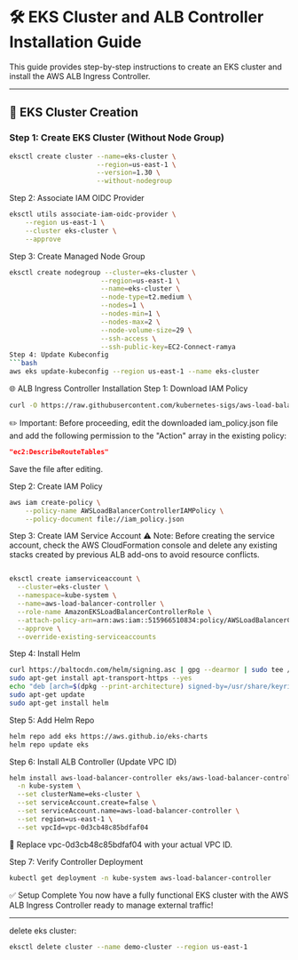 # 🛠️ EKS Cluster and ALB Controller Installation Guide

This guide provides step-by-step instructions to create an EKS cluster and install the AWS ALB Ingress Controller.

---

## 🚀 EKS Cluster Creation

### Step 1: Create EKS Cluster (Without Node Group)

```bash
eksctl create cluster --name=eks-cluster \
                      --region=us-east-1 \
                      --version=1.30 \
                      --without-nodegroup
```

Step 2: Associate IAM OIDC Provider
```bash
eksctl utils associate-iam-oidc-provider \
    --region us-east-1 \
    --cluster eks-cluster \
    --approve
```
Step 3: Create Managed Node Group
```bash
eksctl create nodegroup --cluster=eks-cluster \
                       --region=us-east-1 \
                       --name=eks-cluster \
                       --node-type=t2.medium \
                       --nodes=1 \
                       --nodes-min=1 \
                       --nodes-max=2 \
                       --node-volume-size=29 \
                       --ssh-access \
                       --ssh-public-key=EC2-Connect-ramya
Step 4: Update Kubeconfig
```bash
aws eks update-kubeconfig --region us-east-1 --name eks-cluster
```

🌐 ALB Ingress Controller Installation
Step 1: Download IAM Policy

```bash
curl -O https://raw.githubusercontent.com/kubernetes-sigs/aws-load-balancer-controller/v2.11.0/docs/install/iam_policy.json
```

✏️ Important: Before proceeding, edit the downloaded iam_policy.json file and add the following permission to the "Action" array in the existing policy:

```json
"ec2:DescribeRouteTables"
```

Save the file after editing.

Step 2: Create IAM Policy
```bash
aws iam create-policy \
    --policy-name AWSLoadBalancerControllerIAMPolicy \
    --policy-document file://iam_policy.json
```

Step 3: Create IAM Service Account
⚠️ Note: Before creating the service account, check the AWS CloudFormation console and delete any existing stacks created by previous ALB add-ons to avoid resource conflicts.

```bash

eksctl create iamserviceaccount \
  --cluster=eks-cluster \
  --namespace=kube-system \
  --name=aws-load-balancer-controller \
  --role-name AmazonEKSLoadBalancerControllerRole \
  --attach-policy-arn=arn:aws:iam::515966510834:policy/AWSLoadBalancerControllerIAMPolicy \
  --approve \
  --override-existing-serviceaccounts
```

Step 4: Install Helm
``` bash
curl https://baltocdn.com/helm/signing.asc | gpg --dearmor | sudo tee /usr/share/keyrings/helm.gpg > /dev/null
sudo apt-get install apt-transport-https --yes
echo "deb [arch=$(dpkg --print-architecture) signed-by=/usr/share/keyrings/helm.gpg] https://baltocdn.com/helm/stable/debian/ all main" | sudo tee /etc/apt/sources.list.d/helm-stable-debian.list
sudo apt-get update
sudo apt-get install helm
```

Step 5: Add Helm Repo
```bash
helm repo add eks https://aws.github.io/eks-charts
helm repo update eks
```
Step 6: Install ALB Controller (Update VPC ID)
```bash
helm install aws-load-balancer-controller eks/aws-load-balancer-controller \
  -n kube-system \
  --set clusterName=eks-cluster \
  --set serviceAccount.create=false \
  --set serviceAccount.name=aws-load-balancer-controller \
  --set region=us-east-1 \
  --set vpcId=vpc-0d3cb48c85bdfaf04

```
🔁 Replace vpc-0d3cb48c85bdfaf04 with your actual VPC ID.

Step 7: Verify Controller Deployment
```bash
kubectl get deployment -n kube-system aws-load-balancer-controller
```
✅ Setup Complete
You now have a fully functional EKS cluster with the AWS ALB Ingress Controller ready to manage external traffic!

---

delete eks cluster:
```bash
eksctl delete cluster --name demo-cluster --region us-east-1
```




